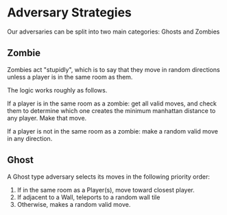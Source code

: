 # Adversary Strategies

Our adversaries can be split into two main categories: Ghosts and Zombies

## Zombie

Zombies act "stupidly", which is to say that they move in random directions
unless a player is in the same room as them.

The logic works roughly as follows.

If a player is in the same room as a zombie: get all valid moves, and check them
to determine which one creates the minimum manhattan distance to any player. Make
that move.

If a player is not in the same room as a zombie: make a random valid move in any
direction.

## Ghost

A Ghost type adversary selects its moves in the following priority order:

1. If in the same room as a Player(s), move toward closest player. 
2. If adjacent to a Wall, teleports to a random wall tile
3. Otherwise, makes a random valid move.
